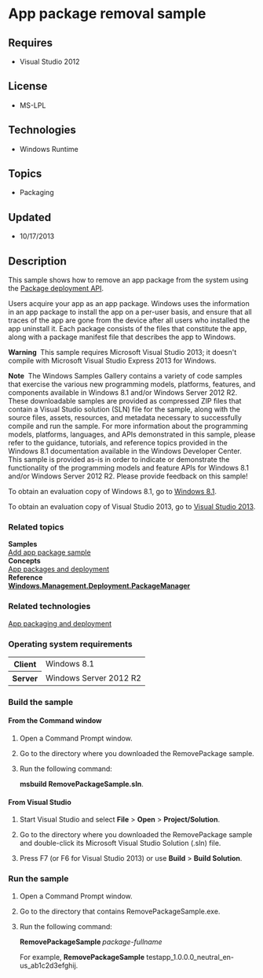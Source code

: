 # App package removal sample
## Requires
- Visual Studio 2012
## License
- MS-LPL
## Technologies
- Windows Runtime
## Topics
- Packaging
## Updated
- 10/17/2013
## Description

<div id="mainSection">
<p>This sample shows how to remove an app package from the system using the <a href="appxpkg.package_deployment_api">
Package deployment API</a>. </p>
<p>Users acquire your app as an app package. Windows uses the information in an app package to install the app on a per-user basis, and ensure that all traces of the app are gone from the device after all users who installed the app uninstall it. Each package
 consists of the files that constitute the app, along with a package manifest file that describes the app to Windows.</p>
<p class="note"><b>Warning</b>&nbsp;&nbsp;This sample requires Microsoft Visual Studio&nbsp;2013; it doesn't compile with Microsoft Visual Studio Express&nbsp;2013 for Windows.</p>
<p class="note"><b>Note</b>&nbsp;&nbsp;The Windows Samples Gallery contains a variety of code samples that exercise the various new programming models, platforms, features, and components available in Windows&nbsp;8.1 and/or Windows Server&nbsp;2012&nbsp;R2. These downloadable samples
 are provided as compressed ZIP files that contain a Visual Studio solution (SLN) file for the sample, along with the source files, assets, resources, and metadata necessary to successfully compile and run the sample. For more information about the programming
 models, platforms, languages, and APIs demonstrated in this sample, please refer to the guidance, tutorials, and reference topics provided in the Windows&nbsp;8.1 documentation available in the Windows Developer Center. This sample is provided as-is in order to
 indicate or demonstrate the functionality of the programming models and feature APIs for Windows&nbsp;8.1 and/or Windows Server&nbsp;2012&nbsp;R2. Please provide feedback on this sample!</p>
<p>To obtain an evaluation copy of Windows&nbsp;8.1, go to <a href="http://go.microsoft.com/fwlink/p/?linkid=301696">
Windows&nbsp;8.1</a>.</p>
<p>To obtain an evaluation copy of Visual Studio&nbsp;2013, go to <a href="http://go.microsoft.com/fwlink/p/?linkid=301697">
Visual Studio&nbsp;2013</a>.</p>
<h3><a id="related_topics"></a>Related topics</h3>
<dl><dt><b>Samples</b> </dt><dt><a href="http://go.microsoft.com/fwlink/p/?linkid=236968">Add app package sample</a>
</dt><dt><b>Concepts</b> </dt><dt><a href="http://msdn.microsoft.com/en-us/library/windows/desktop/hh464929">App packages and deployment</a>
</dt><dt><b>Reference</b> </dt><dt><a href="http://msdn.microsoft.com/en-us/library/windows/desktop/br240960"><b>Windows.Management.Deployment.PackageManager</b></a>
</dt></dl>
<h3>Related technologies</h3>
<a href="http://msdn.microsoft.com/en-us/library/windows/desktop/hh446593">App packaging and deployment</a>
<h3>Operating system requirements</h3>
<table>
<tbody>
<tr>
<th>Client</th>
<td><dt>Windows&nbsp;8.1 </dt></td>
</tr>
<tr>
<th>Server</th>
<td><dt>Windows Server&nbsp;2012&nbsp;R2 </dt></td>
</tr>
</tbody>
</table>
<h3>Build the sample</h3>
<h4><a id="From_the_Command_window"></a><a id="from_the_command_window"></a><a id="FROM_THE_COMMAND_WINDOW"></a>From the Command window</h4>
<ol>
<li>
<p>Open a Command Prompt window.</p>
</li><li>
<p>Go to the directory where you downloaded the RemovePackage sample.</p>
</li><li>
<p>Run the following command:</p>
<p><b>msbuild RemovePackageSample.sln</b>.</p>
</li></ol>
<h4><a id="From_Visual_Studio"></a><a id="from_visual_studio"></a><a id="FROM_VISUAL_STUDIO"></a>From Visual Studio</h4>
<ol>
<li>
<p>Start Visual Studio and select <b>File</b> &gt; <b>Open</b> &gt; <b>Project/Solution</b>.</p>
</li><li>
<p>Go to the directory where you downloaded the RemovePackage sample and double-click its Microsoft Visual Studio Solution (.sln) file.</p>
</li><li>
<p>Press F7 (or F6 for Visual Studio&nbsp;2013) or use <b>Build</b> &gt; <b>Build Solution</b>.</p>
</li></ol>
<h3>Run the sample</h3>
<ol>
<li>
<p>Open a Command Prompt window.</p>
</li><li>
<p>Go to the directory that contains RemovePackageSample.exe.</p>
</li><li>
<p>Run the following command:</p>
<p><b>RemovePackageSample </b><i>package-fullname</i></p>
<p>For example, <b>RemovePackageSample</b> testapp_1.0.0.0_neutral_en-us_ab1c2d3efghij.</p>
</li></ol>
</div>
